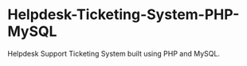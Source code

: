 # Helpdesk-Ticketing-System-PHP-MySQL
Helpdesk Support Ticketing System built using PHP and MySQL. 
